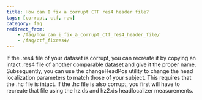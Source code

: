 ```yaml
---
title: How can I fix a corrupt CTF res4 header file?
tags: [corrupt, ctf, raw]
category: faq
redirect_from:
    - /faq/how_can_i_fix_a_corrupt_ctf_res4_header_file/
    - /faq/ctf_fixres4/
---
```


If the .res4 file of your dataset is corrupt, you can recreate it by copying an intact .res4 file of another comparable dataset and give it the proper name. Subsequently, you can use the changeHeadPos utility to change the head localization parameters to match those of your subject. This requires that the .hc file is intact. If the .hc file is also corrupt, you first will have to recreate that file using the hz.ds and hz2.ds headlocalizer measurements.
